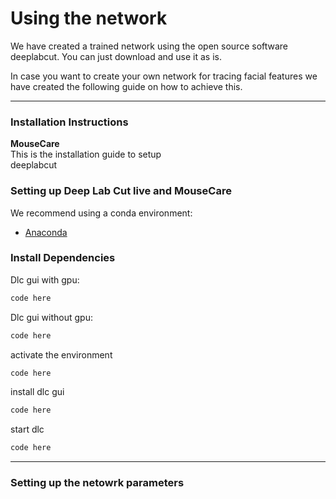  # Using the network

We have created a trained network using the open source software deeplabcut. You can just download and use it as is.

In case you want to create your own network for tracing facial features we have created the following guide on how to achieve this.


---

### Installation Instructions

<p align="left">
  <span style="display: inline-block; width: 60%;">
    <strong>MouseCare</strong>  
    <br>  
   This is the installation guide to setup deeplabcut
  </span>
</p>


### Setting up Deep Lab Cut live and MouseCare

We recommend using a conda environment:
- [Anaconda ](https://anaconda.org/anaconda)

### Install Dependencies

Dlc gui with gpu:
```bash
code here
```
Dlc  gui without gpu:
```bash
code here
```
activate the environment
```bash
code here
```
install dlc gui
```bash
code here
```
start dlc
```bash
code here
```
---
 
### Setting up the netowrk parameters

